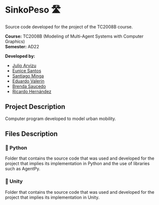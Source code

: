 # SinkoPeso 🛣️

Source code developed for the project of the TC2008B course.

**Course:** TC2008B (Modeling of Multi-Agent Systems with Computer Graphics) <br>
**Semester:** AD22 <br>

**Developed by:**
* [Julio Arvizu](https://github.com/Julio-Arvizu)
* [Eunice Santos](https://github.com/EuniSG)
* [Santiago Minga](https://github.com/SantiM1)
* [Eduardo Valerin](https://github.com/EduValerin13)
* [Brenda Saucedo](https://github.com/Bren12)
* [Ricardo Hernández](https://github.com/RicardoHdzR)

## Project Description

Computer program developed to model urban mobility.

## Files Description

### 📁 Python

Folder that contains the source code that was used and developed for the project that implies its implementation in 
Python and the use of libraries such as AgentPy.

### 📁 Unity

Folder that contains the source code that was used and developed for the project that implies its implementation in Unity.
